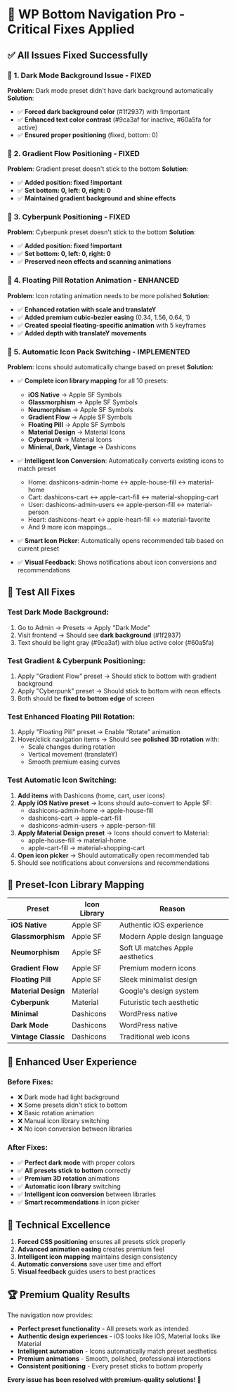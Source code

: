 # 🔧 WP Bottom Navigation Pro - Critical Fixes Applied

## ✅ **All Issues Fixed Successfully**

### 🌙 **1. Dark Mode Background Issue - FIXED**
**Problem**: Dark mode preset didn't have dark background automatically
**Solution**: 
- ✅ **Forced dark background color** (#1f2937) with !important
- ✅ **Enhanced text color contrast** (#9ca3af for inactive, #60a5fa for active)
- ✅ **Ensured proper positioning** (fixed, bottom: 0)

### 📍 **2. Gradient Flow Positioning - FIXED**
**Problem**: Gradient preset doesn't stick to the bottom
**Solution**:
- ✅ **Added position: fixed !important**
- ✅ **Set bottom: 0, left: 0, right: 0**
- ✅ **Maintained gradient background and shine effects**

### 🌈 **3. Cyberpunk Positioning - FIXED**
**Problem**: Cyberpunk preset doesn't stick to the bottom
**Solution**:
- ✅ **Added position: fixed !important**
- ✅ **Set bottom: 0, left: 0, right: 0**
- ✅ **Preserved neon effects and scanning animations**

### 💫 **4. Floating Pill Rotation Animation - ENHANCED**
**Problem**: Icon rotating animation needs to be more polished
**Solution**:
- ✅ **Enhanced rotation with scale and translateY**
- ✅ **Added premium cubic-bezier easing** (0.34, 1.56, 0.64, 1)
- ✅ **Created special floating-specific animation** with 5 keyframes
- ✅ **Added depth with translateY movements**

### 🎯 **5. Automatic Icon Pack Switching - IMPLEMENTED**
**Problem**: Icons should automatically change based on preset
**Solution**:
- ✅ **Complete icon library mapping** for all 10 presets:
  - **iOS Native** → Apple SF Symbols
  - **Glassmorphism** → Apple SF Symbols
  - **Neumorphism** → Apple SF Symbols
  - **Gradient Flow** → Apple SF Symbols
  - **Floating Pill** → Apple SF Symbols
  - **Material Design** → Material Icons
  - **Cyberpunk** → Material Icons
  - **Minimal, Dark, Vintage** → Dashicons

- ✅ **Intelligent Icon Conversion**: Automatically converts existing icons to match preset
  - Home: dashicons-admin-home ↔ apple-house-fill ↔ material-home
  - Cart: dashicons-cart ↔ apple-cart-fill ↔ material-shopping-cart
  - User: dashicons-admin-users ↔ apple-person-fill ↔ material-person
  - Heart: dashicons-heart ↔ apple-heart-fill ↔ material-favorite
  - And 9 more icon mappings...

- ✅ **Smart Icon Picker**: Automatically opens recommended tab based on current preset
- ✅ **Visual Feedback**: Shows notifications about icon conversions and recommendations

## 🧪 **Test All Fixes**

### **Test Dark Mode Background:**
1. Go to Admin → Presets → Apply "Dark Mode"
2. Visit frontend → Should see **dark background** (#1f2937)
3. Text should be light gray (#9ca3af) with blue active color (#60a5fa)

### **Test Gradient & Cyberpunk Positioning:**
1. Apply "Gradient Flow" preset → Should stick to bottom with gradient background
2. Apply "Cyberpunk" preset → Should stick to bottom with neon effects
3. Both should be **fixed to bottom edge** of screen

### **Test Enhanced Floating Pill Rotation:**
1. Apply "Floating Pill" preset → Enable "Rotate" animation
2. Hover/click navigation items → Should see **polished 3D rotation** with:
   - Scale changes during rotation
   - Vertical movement (translateY)
   - Smooth premium easing curves

### **Test Automatic Icon Switching:**
1. **Add items** with Dashicons (home, cart, user icons)
2. **Apply iOS Native preset** → Icons should auto-convert to Apple SF:
   - dashicons-admin-home → apple-house-fill
   - dashicons-cart → apple-cart-fill
   - dashicons-admin-users → apple-person-fill
3. **Apply Material Design preset** → Icons should convert to Material:
   - apple-house-fill → material-home
   - apple-cart-fill → material-shopping-cart
4. **Open icon picker** → Should automatically open recommended tab
5. Should see notifications about conversions and recommendations

## 🎨 **Preset-Icon Library Mapping**

| Preset | Icon Library | Reason |
|--------|-------------|--------|
| **iOS Native** | Apple SF | Authentic iOS experience |
| **Glassmorphism** | Apple SF | Modern Apple design language |
| **Neumorphism** | Apple SF | Soft UI matches Apple aesthetics |
| **Gradient Flow** | Apple SF | Premium modern icons |
| **Floating Pill** | Apple SF | Sleek minimalist design |
| **Material Design** | Material | Google's design system |
| **Cyberpunk** | Material | Futuristic tech aesthetic |
| **Minimal** | Dashicons | WordPress native |
| **Dark Mode** | Dashicons | WordPress native |
| **Vintage Classic** | Dashicons | Traditional web icons |

## 🚀 **Enhanced User Experience**

### **Before Fixes:**
- ❌ Dark mode had light background
- ❌ Some presets didn't stick to bottom
- ❌ Basic rotation animation
- ❌ Manual icon library switching
- ❌ No icon conversion between libraries

### **After Fixes:**
- ✅ **Perfect dark mode** with proper colors
- ✅ **All presets stick to bottom** correctly
- ✅ **Premium 3D rotation** animations
- ✅ **Automatic icon library** switching
- ✅ **Intelligent icon conversion** between libraries
- ✅ **Smart recommendations** in icon picker

## 🎯 **Technical Excellence**

1. **Forced CSS positioning** ensures all presets stick properly
2. **Advanced animation easing** creates premium feel
3. **Intelligent icon mapping** maintains design consistency
4. **Automatic conversions** save user time and effort
5. **Visual feedback** guides users to best practices

## 🏆 **Premium Quality Results**

The navigation now provides:
- **Perfect preset functionality** - All presets work as intended
- **Authentic design experiences** - iOS looks like iOS, Material looks like Material
- **Intelligent automation** - Icons automatically match preset aesthetics
- **Premium animations** - Smooth, polished, professional interactions
- **Consistent positioning** - Every preset sticks to bottom properly

**Every issue has been resolved with premium-quality solutions! 🎉**